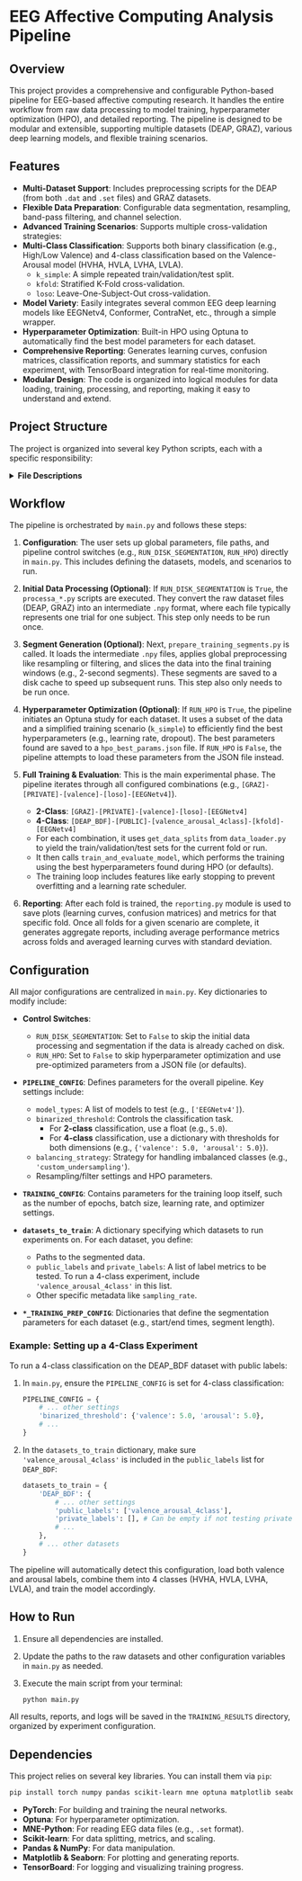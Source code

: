 # EEG Affective Computing Analysis Pipeline

## Overview

This project provides a comprehensive and configurable Python-based pipeline for EEG-based affective computing research. It handles the entire workflow from raw data processing to model training, hyperparameter optimization (HPO), and detailed reporting. The pipeline is designed to be modular and extensible, supporting multiple datasets (DEAP, GRAZ), various deep learning models, and flexible training scenarios.

## Features

-   **Multi-Dataset Support**: Includes preprocessing scripts for the DEAP (from both `.dat` and `.set` files) and GRAZ datasets.
-   **Flexible Data Preparation**: Configurable data segmentation, resampling, band-pass filtering, and channel selection.
-   **Advanced Training Scenarios**: Supports multiple cross-validation strategies:
-   **Multi-Class Classification**: Supports both binary classification (e.g., High/Low Valence) and 4-class classification based on the Valence-Arousal model (HVHA, HVLA, LVHA, LVLA).
    -   `k_simple`: A simple repeated train/validation/test split.
    -   `kfold`: Stratified K-Fold cross-validation.
    -   `loso`: Leave-One-Subject-Out cross-validation.
-   **Model Variety**: Easily integrates several common EEG deep learning models like EEGNetv4, Conformer, ContraNet, etc., through a simple wrapper.
-   **Hyperparameter Optimization**: Built-in HPO using Optuna to automatically find the best model parameters for each dataset.
-   **Comprehensive Reporting**: Generates learning curves, confusion matrices, classification reports, and summary statistics for each experiment, with TensorBoard integration for real-time monitoring.
-   **Modular Design**: The code is organized into logical modules for data loading, training, processing, and reporting, making it easy to understand and extend.

## Project Structure

The project is organized into several key Python scripts, each with a specific responsibility:

<details>
<summary><strong>File Descriptions</strong></summary>

-   `main.py`
    -   **Role**: The main entry point and orchestrator of the entire pipeline.
    -   **Functionality**: Controls the execution flow, from data preprocessing to HPO and final model training. It reads the main configuration, iterates through the defined experiments, and calls the appropriate modules.

-   `data_loader.py`
    -   **Role**: Handles data loading, splitting, and balancing.
    -   **Functionality**: Loads the pre-segmented data from disk, applies balancing strategies (e.g., custom undersampling to handle class imbalance), and splits the data into training, validation, and test sets according to the specified scenario (`kfold`, `loso`, `k_simple`). It also handles the binarization of labels into 2 or 4 classes.

-   `eeg_classifier_training.py`
    -   **Role**: Contains the core training and evaluation loop.
    -   **Functionality**: Manages model initialization, optimizer and loss function setup, the training/validation cycle, early stopping based on validation loss, and final evaluation on the test set. It also integrates with TensorBoard for logging.

-   `eegmodels.py`
    -   **Role**: A factory or wrapper for various EEG deep learning models.
    -   **Functionality**: Allows selecting a model by name from the configuration file and initializes it with the correct parameters (e.g., number of channels, classes, time points). This makes it easy to switch between different architectures like `EEGNetv4`, `Conformer`, `ContraNet`, etc.

-   `prepare_training_segments.py`
    -   **Role**: Prepares final training segments (windows) from preprocessed data.
    -   **Functionality**: Takes the subject-level `.npy` files and applies global preprocessing steps like resampling and filtering. It then slices the data into smaller, fixed-length windows suitable for model training and saves them to a cache directory for fast access.

-   `processa_deap.py` & `processa_deap_bdf.py`
    -   **Role**: Initial data converters for the DEAP dataset.
    -   **Functionality**: These scripts handle the initial conversion of the raw DEAP dataset files (`.set` or `.dat` pickle files) into a standardized `.npy` format. They extract EEG data and corresponding labels (both public and private ratings).

-   `processa_graz.py`
    -   **Role**: Initial data converter for the GRAZ dataset.
    -   **Functionality**: This script converts the raw GRAZ dataset files (`.set` and `.csv` labels) into the standardized `.npy` format, including logic to exclude specific trials based on a list of similar images.

-   `reporting.py`
    -   **Role**: A utility module for generating all visual and text-based reports.
    -   **Functionality**: Creates and saves plots for learning curves (loss and accuracy), class distributions, and confusion matrices. It also saves detailed classification reports and summary metrics (mean, std) to CSV files.

</details>

## Workflow

The pipeline is orchestrated by `main.py` and follows these steps:

1.  **Configuration**: The user sets up global parameters, file paths, and pipeline control switches (e.g., `RUN_DISK_SEGMENTATION`, `RUN_HPO`) directly in `main.py`. This includes defining the datasets, models, and scenarios to run.

2.  **Initial Data Processing (Optional)**: If `RUN_DISK_SEGMENTATION` is `True`, the `processa_*.py` scripts are executed. They convert the raw dataset files (DEAP, GRAZ) into an intermediate `.npy` format, where each file typically represents one trial for one subject. This step only needs to be run once.

3.  **Segment Generation (Optional)**: Next, `prepare_training_segments.py` is called. It loads the intermediate `.npy` files, applies global preprocessing like resampling or filtering, and slices the data into the final training windows (e.g., 2-second segments). These segments are saved to a disk cache to speed up subsequent runs. This step also only needs to be run once.

4.  **Hyperparameter Optimization (Optional)**: If `RUN_HPO` is `True`, the pipeline initiates an Optuna study for each dataset. It uses a subset of the data and a simplified training scenario (`k_simple`) to efficiently find the best hyperparameters (e.g., learning rate, dropout). The best parameters found are saved to a `hpo_best_params.json` file. If `RUN_HPO` is `False`, the pipeline attempts to load these parameters from the JSON file instead.

5.  **Full Training & Evaluation**: This is the main experimental phase. The pipeline iterates through all configured combinations (e.g., `[GRAZ]-[PRIVATE]-[valence]-[loso]-[EEGNetv4]`).
    -   **2-Class**: `[GRAZ]-[PRIVATE]-[valence]-[loso]-[EEGNetv4]`
    -   **4-Class**: `[DEAP_BDF]-[PUBLIC]-[valence_arousal_4class]-[kfold]-[EEGNetv4]`
    -   For each combination, it uses `get_data_splits` from `data_loader.py` to yield the train/validation/test sets for the current fold or run.
    -   It then calls `train_and_evaluate_model`, which performs the training using the best hyperparameters found during HPO (or defaults).
    -   The training loop includes features like early stopping to prevent overfitting and a learning rate scheduler.

6.  **Reporting**: After each fold is trained, the `reporting.py` module is used to save plots (learning curves, confusion matrices) and metrics for that specific fold. Once all folds for a given scenario are complete, it generates aggregate reports, including average performance metrics across folds and averaged learning curves with standard deviation.

## Configuration

All major configurations are centralized in `main.py`. Key dictionaries to modify include:

-   **Control Switches**:
    -   `RUN_DISK_SEGMENTATION`: Set to `False` to skip the initial data processing and segmentation if the data is already cached on disk.
    -   `RUN_HPO`: Set to `False` to skip hyperparameter optimization and use pre-optimized parameters from a JSON file (or defaults).

-   **`PIPELINE_CONFIG`**: Defines parameters for the overall pipeline. Key settings include:
    -   `model_types`: A list of models to test (e.g., `['EEGNetv4']`).
    -   `binarized_threshold`: Controls the classification task.
        -   For **2-class** classification, use a float (e.g., `5.0`).
        -   For **4-class** classification, use a dictionary with thresholds for both dimensions (e.g., `{'valence': 5.0, 'arousal': 5.0}`).
    -   `balancing_strategy`: Strategy for handling imbalanced classes (e.g., `'custom_undersampling'`).
    -   Resampling/filter settings and HPO parameters.

-   **`TRAINING_CONFIG`**: Contains parameters for the training loop itself, such as the number of epochs, batch size, learning rate, and optimizer settings.

-   **`datasets_to_train`**: A dictionary specifying which datasets to run experiments on. For each dataset, you define:
    -   Paths to the segmented data.
    -   `public_labels` and `private_labels`: A list of label metrics to be tested. To run a 4-class experiment, include `'valence_arousal_4class'` in this list.
    -   Other specific metadata like `sampling_rate`.

-   **`*_TRAINING_PREP_CONFIG`**: Dictionaries that define the segmentation parameters for each dataset (e.g., start/end times, segment length).

### Example: Setting up a 4-Class Experiment

To run a 4-class classification on the DEAP_BDF dataset with public labels:

1.  In `main.py`, ensure the `PIPELINE_CONFIG` is set for 4-class classification:
    ```python
    PIPELINE_CONFIG = {
        # ... other settings
        'binarized_threshold': {'valence': 5.0, 'arousal': 5.0},
        # ...
    }
    ```

2.  In the `datasets_to_train` dictionary, make sure `'valence_arousal_4class'` is included in the `public_labels` list for `DEAP_BDF`:
    ```python
    datasets_to_train = {
        'DEAP_BDF': {
            # ... other settings
            'public_labels': ['valence_arousal_4class'],
            'private_labels': [], # Can be empty if not testing private labels
            # ...
        },
        # ... other datasets
    }
    ```

The pipeline will automatically detect this configuration, load both valence and arousal labels, combine them into 4 classes (HVHA, HVLA, LVHA, LVLA), and train the model accordingly.

## How to Run

1.  Ensure all dependencies are installed.
2.  Update the paths to the raw datasets and other configuration variables in `main.py` as needed.
3.  Execute the main script from your terminal:

    ```bash
    python main.py
    ```

All results, reports, and logs will be saved in the `TRAINING_RESULTS` directory, organized by experiment configuration.

## Dependencies

This project relies on several key libraries. You can install them via `pip`:

```bash
pip install torch numpy pandas scikit-learn mne optuna matplotlib seaborn tensorboard
```

-   **PyTorch**: For building and training the neural networks.
-   **Optuna**: For hyperparameter optimization.
-   **MNE-Python**: For reading EEG data files (e.g., `.set` format).
-   **Scikit-learn**: For data splitting, metrics, and scaling.
-   **Pandas & NumPy**: For data manipulation.
-   **Matplotlib & Seaborn**: For plotting and generating reports.
-   **TensorBoard**: For logging and visualizing training progress.